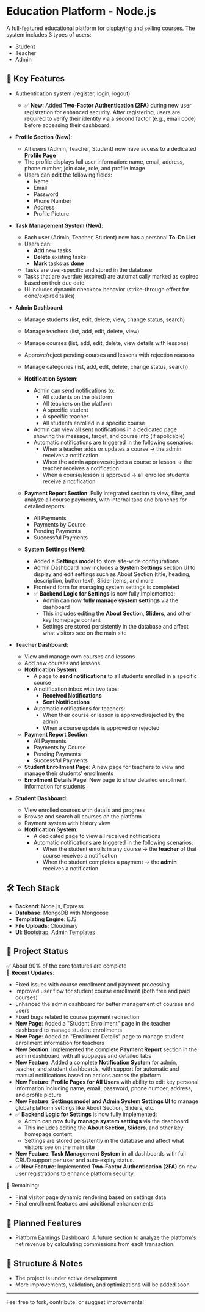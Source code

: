 # Education Platform - Node.js

A full-featured educational platform for displaying and selling courses. The system includes 3 types of users:  
- Student  
- Teacher  
- Admin

## 🚀 Key Features

- Authentication system (register, login, logout)  
  - ✅ **New**: Added **Two-Factor Authentication (2FA)** during new user registration for enhanced security. After registering, users are required to verify their identity via a second factor (e.g., email code) before accessing their dashboard.

- **Profile Section (New)**:  
  - All users (Admin, Teacher, Student) now have access to a dedicated **Profile Page**  
  - The profile displays full user information: name, email, address, phone number, join date, role, and profile image  
  - Users can **edit** the following fields:  
    - Name  
    - Email  
    - Password  
    - Phone Number  
    - Address  
    - Profile Picture

- **Task Management System (New)**:  
  - Each user (Admin, Teacher, Student) now has a personal **To-Do List**  
  - Users can:
    - **Add** new tasks
    - **Delete** existing tasks
    - **Mark** tasks as **done**
  - Tasks are user-specific and stored in the database
  - Tasks that are overdue (expired) are automatically marked as expired based on their due date
  - UI includes dynamic checkbox behavior (strike-through effect for done/expired tasks)

- **Admin Dashboard**:  
  - Manage students (list, edit, delete, view, change status, search)  
  - Manage teachers (list, add, edit, delete, view)  
  - Manage courses (list, add, edit, delete, view details with lessons)  
  - Approve/reject pending courses and lessons with rejection reasons  
  - Manage categories (list, add, edit, delete, change status, search)  
  - **Notification System**:  
    - Admin can send notifications to:  
      - All students on the platform  
      - All teachers on the platform  
      - A specific student  
      - A specific teacher  
      - All students enrolled in a specific course  
    - Admin can view all sent notifications in a dedicated page showing the message, target, and course info (if applicable)  
    - Automatic notifications are triggered in the following scenarios:  
      - When a teacher adds or updates a course → the admin receives a notification  
      - When the admin approves/rejects a course or lesson → the teacher receives a notification  
      - When a course/lesson is approved → all enrolled students receive a notification

  - **Payment Report Section**: Fully integrated section to view, filter, and analyze all course payments, with internal tabs and branches for detailed reports:  
    - All Payments  
    - Payments by Course  
    - Pending Payments  
    - Successful Payments

  - **System Settings (New)**:  
    - Added a **Settings model** to store site-wide configurations  
    - Admin Dashboard now includes a **System Settings** section UI to display and edit settings such as About Section (title, heading, description, button text), Slider items, and more  
    - Frontend form for managing system settings is completed  
    - ✅ **Backend Logic for Settings** is now fully implemented:  
      - Admin can now **fully manage system settings** via the dashboard  
      - This includes editing the **About Section**, **Sliders**, and other key homepage content  
      - Settings are stored persistently in the database and affect what visitors see on the main site

- **Teacher Dashboard**:  
  - View and manage own courses and lessons  
  - Add new courses and lessons  
  - **Notification System**:  
    - A page to **send notifications** to all students enrolled in a specific course  
    - A notification inbox with two tabs:  
      - **Received Notifications**  
      - **Sent Notifications**  
    - Automatic notifications for teachers:  
      - When their course or lesson is approved/rejected by the admin  
      - When a course update is approved or rejected  
  - **Payment Report Section**:  
    - All Payments  
    - Payments by Course  
    - Pending Payments  
    - Successful Payments  
  - **Student Enrollment Page**: A new page for teachers to view and manage their students' enrollments  
  - **Enrollment Details Page**: New page to show detailed enrollment information for students  

- **Student Dashboard**:  
  - View enrolled courses with details and progress  
  - Browse and search all courses on the platform  
  - Payment system with history view  
  - **Notification System**:  
    - A dedicated page to view all received notifications  
    - Automatic notifications are triggered in the following scenarios:  
      - When the student enrolls in any course → the **teacher** of that course receives a notification  
      - When the student completes a payment → the **admin** receives a notification  

## 🛠️ Tech Stack

- **Backend**: Node.js, Express  
- **Database**: MongoDB with Mongoose  
- **Templating Engine**: EJS  
- **File Uploads**: Cloudinary  
- **UI**: Bootstrap, Admin Templates  

## 📌 Project Status

✅ About 90% of the core features are complete  
🔧 **Recent Updates**:  
- Fixed issues with course enrollment and payment processing  
- Improved user flow for student course enrollment (both free and paid courses)  
- Enhanced the admin dashboard for better management of courses and users  
- Fixed bugs related to course payment redirection  
- **New Page**: Added a "Student Enrollment" page in the teacher dashboard to manage student enrollments  
- **New Page**: Added an "Enrollment Details" page to manage student enrollment information for teachers  
- **New Section**: Implemented the complete **Payment Report** section in the admin dashboard, with all subpages and detailed tabs  
- **New Feature**: Added a complete **Notification System** for admin, teacher, and student dashboards, with support for automatic and manual notifications based on actions across the platform  
- **New Feature**: **Profile Pages for All Users** with ability to edit key personal information including name, email, password, phone number, address, and profile picture  
- **New Feature**: **Settings model and Admin System Settings UI** to manage global platform settings like About Section, Sliders, etc.  
- ✅ **Backend Logic for Settings** is now fully implemented:  
  - Admin can now **fully manage system settings** via the dashboard  
  - This includes editing the **About Section**, **Sliders**, and other key homepage content  
  - Settings are stored persistently in the database and affect what visitors see on the main site  
- **New Feature**: **Task Management System** in all dashboards with full CRUD support per user and auto-expiry status.  
- ✅ **New Feature**: Implemented **Two-Factor Authentication (2FA)** on new user registrations to enhance platform security.

🔧 Remaining:  
- Final visitor page dynamic rendering based on settings data  
- Final enrollment features and additional enhancements  

## 🧩 Planned Features

- Platform Earnings Dashboard: A future section to analyze the platform's net revenue by calculating commissions from each transaction.

## 📁 Structure & Notes

- The project is under active development  
- More improvements, validation, and optimizations will be added soon  

---

Feel free to fork, contribute, or suggest improvements!

